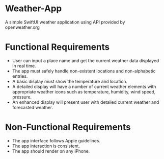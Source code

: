 # Weather-App
A simple SwiftUI weather application using API provided by openweather.org

# Functional Requirements

  - User can input a place name and get the current weather data displayed 
    in real time. 
  - The app must safely handle non-existent locations and non-alphabetic 
    entries.
  - A basic display must show the temperature and location.
  - A detailed display will have a number of current weather elements with appropriate weather icons such as temperature, humidity, wind speed, pressure.
  - An enhanced display will present user with detailed current weather and forecasted weather.

# Non-Functional Requirements

  - The app interface follows Apple guidelines. 
  - The app interaction is consistent. 
  - The app should render on any iPhone.
 
  
